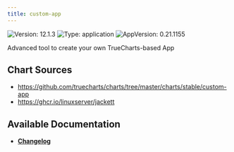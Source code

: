```yaml
---
title: custom-app
---
```


![Version: 12.1.3](https://img.shields.io/badge/Version-12.1.3-informational?style=flat-square) ![Type: application](https://img.shields.io/badge/Type-application-informational?style=flat-square) ![AppVersion: 0.21.1155](https://img.shields.io/badge/AppVersion-0.21.1155-informational?style=flat-square)

Advanced tool to create your own TrueCharts-based App

## Chart Sources

- https://github.com/truecharts/charts/tree/master/charts/stable/custom-app
- https://ghcr.io/linuxserver/jackett

## Available Documentation

- [**Changelog**](./CHANGELOG.md)
